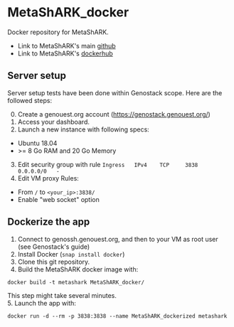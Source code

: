 # MetaShARK_docker
Docker repository for MetaShARK.

* Link to MetaShARK's main [github](https://github.com/earnaud/MetaShARK-v2/tree/dev)
* Link to MetaShARK's [dockerhub](https://hub.docker.com/r/eliearnaud/metashark)

## Server setup

Server setup tests have been done within Genostack scope. Here are the followed steps:

0. Create a genouest.org account (https://genostack.genouest.org/)
1. Access your dashboard.
2. Launch a new instance with following specs:
  * Ubuntu 18.04
  * \>= 8 Go RAM and 20 Go Memory
3. Edit security group with rule `Ingress 	IPv4 	TCP 	3838 	0.0.0.0/0 	- ` 
4. Edit VM proxy Rules:
  * From `/` to `<your_ip>:3838/`
  * Enable "web socket" option

## Dockerize the app

1. Connect to genossh.genouest.org, and then to your VM as root user (see Genostack's guide)
2. Install Docker (`snap install docker`)
3. Clone this git repository.
4. Build the MetaShARK docker image with:
```
docker build -t metashark MetaShARK_docker/
```
This step might take several minutes.  
5. Launch the app with: 
```
docker run -d --rm -p 3838:3838 --name MetaShARK_dockerized metashark
```
